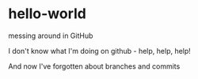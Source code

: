 # hello-world


messing around in GitHub 


I don't know what I'm doing on github - help, help, help! 

And now I've forgotten about branches and commits
